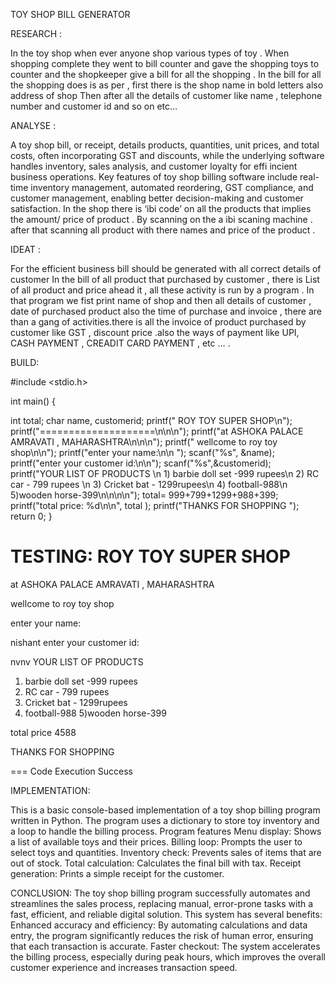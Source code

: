 TOY  SHOP BILL GENERATOR



 RESEARCH  : 

In the toy shop when ever anyone shop  various types of toy .
When shopping complete they went to bill counter and gave the shopping toys to 
counter and the shopkeeper give a bill for all the shopping . In the bill for all the shopping does is as per , first there is the shop name in bold letters also address of shop
Then after all the details of customer like name , telephone number and customer id and so on etc…


ANALYSE :


A toy shop bill, or receipt, details products, quantities, unit prices, and total costs, often incorporating GST and discounts, while the underlying software handles inventory, sales analysis, and customer loyalty for effi incient business operations. Key features of toy shop billing software include real-time inventory management, automated reordering, GST compliance, and customer management, enabling better decision-making and customer satisfaction.
In the shop there is ‘ibi code’ on   all the products that implies the amount/ price  of product .
By scanning on the a ibi scaning machine  . after that scanning all product with there names and  price of the product .

IDEAT :


For the efficient business bill should be generated  with all correct details of customer
In the bill of all product that purchased  by customer , there is 
List of all product and price ahead it , all these activity is run by a program .
In that program we fist print name of shop and then all details of customer 
, date of purchased product also the time of purchase  and invoice , there are than a gang of activities.there is all the invoice of product purchased by customer like GST , discount price .also the ways of payment like UPI, CASH PAYMENT , CREADIT CARD PAYMENT , etc … .


BUILD:
  
 #include <stdio.h>

int main() {
    
  int total;
    char name, customerid;
    printf(" ROY TOY SUPER SHOP\n");
    printf("====================\n\n\n");
    printf("at ASHOKA PALACE AMRAVATI , MAHARASHTRA\n\n\n");
    printf(" wellcome to roy toy shop\n\n");
    printf("enter your name:\n\n ");
    scanf("%s", &name);
    printf("enter your customer id:\n\n");
    scanf("%s",&customerid);
    printf("YOUR LIST OF PRODUCTS \n 1) barbie doll set  -999 rupees\n 2) RC car - 799 rupees \n 3) Cricket bat - 1299rupees\n 4) football-988\n 5)wooden horse-399\n\n\n\n");
total= 999+799+1299+988+399;
printf("total price: %d\n\n", total );
 printf("THANKS FOR SHOPPING ");
    return 0;
}

           


TESTING: 
ROY TOY SUPER SHOP
====================


at ASHOKA PALACE AMRAVATI , MAHARASHTRA


 wellcome to roy toy shop

enter your name:

 nishant
enter your customer id:

nvnv
YOUR LIST OF PRODUCTS 
 1) barbie doll set  -999 rupees
 2) RC car - 799 rupees 
 3) Cricket bat - 1299rupees
 4) football-988
 5)wooden horse-399



total price 4588

THANKS FOR SHOPPING 

=== Code Execution Success



IMPLEMENTATION:



This is a basic console-based implementation of a toy shop billing program written in Python. The program uses a dictionary to store toy inventory and a loop to handle the billing process. 
Program features
Menu display: Shows a list of available toys and their prices.
Billing loop: Prompts the user to select toys and quantities.
Inventory check: Prevents sales of items that are out of stock.
Total calculation: Calculates the final bill with tax.
Receipt generation: Prints a simple receipt for the customer.



CONCLUSION:
   The  toy shop billing program successfully automates and streamlines the sales process, replacing manual, error-prone tasks with a fast, efficient, and reliable digital solution. This system has several benefits:
Enhanced accuracy and efficiency: By automating calculations and data entry, the program significantly reduces the risk of human error, ensuring that each transaction is accurate.
Faster checkout: The system accelerates the billing process, especially during peak hours, which improves the overall customer experience and increases transaction speed.
